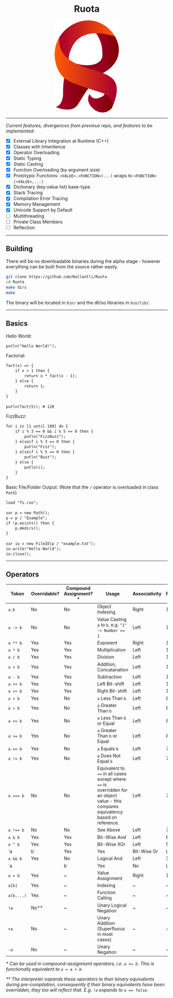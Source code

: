 <div align="center">
<h1>Ruota</h1>
<img src="docs/logo/Logo.svg" width="200">
</div>

-----

_Current features, divergences from previous repo, and features to be implemented:_

- [x] External Library Integration at Runtime (C++)
- [x] Classes with Inheritence
- [x] Operator Overloading
- [x] Static Typing
- [x] Static Casting
- [x] Function Overloading (by argument size)
- [x] Prototypic Functions: `<VALUE>.<FUNCTION>(...)` wraps to `<FUNCTION>(<VALUE>,...)`
- [x] Dictionary (key:value list) base-type
- [x] Stack Tracing
- [x] Compilation Error Tracing
- [x] Memory Management
- [x] Unicode Support by Default
- [ ] Multithreading
- [ ] Private Class Members
- [ ] Reflection

-----

## Building

There will be no downloadable binaries during the alpha stage - however everything can be built from the source rather easily.

```sh
git clone https://github.com/Nallantli/Ruota
cd Ruota
make dirs
make
```

The binary will be located in `bin/` and the dll/so libraries in `bin/lib/`.

-----

## Basics

Hello World:

```ruota
putln("Hello World!");
```

Factorial:

```ruota
fact(x) => {
	if x > 1 then {
		return x * fact(x - 1);
	} else {
		return 1;
	}
}

putln(fact(5)); # 120
```

FizzBuzz:

```ruota
for i in [1 until 100] do {
	if i % 3 == 0 && i % 5 == 0 then {
		putln("FizzBuzz");
	} elseif i % 3 == 0 then {
		putln("Fizz");
	} elseif i % 5 == 0 then {
		putln("Buzz");
	} else {
		putln(i);
	}
}
```

Basic File/Folder Output:
(Note that the `/` operator is overloaded in class `Path`)

```ruota
load "fs.ruo";

var p = new Path();
p = p / "Example";
if !p.exists() then {
	p.mkdirs();
}

var io = new FileIO(p / "example.txt");
io.write("Hello World");
io.close();
```

-----

## Operators

Token|Overridable?|Compound Assignment?*|Usage| Associativity|Precedence
-|-|-|-|-|-
`a.b`|No|No|Object Indexing|Right|15
`a -> b`|No|No|Value Casting `a` to `b`, e.g. `"1" -> Number == 1`|Left|14
`a ** b`|Yes|Yes|Exponent|Right|13
`a * b`|Yes|Yes|Multiplication|Left|12
`a / b`|Yes|Yes|Division|Left|12
`a + b`|Yes|Yes|Addition, Concatanation|Left|11
`a - b`|Yes|Yes|Subtraction|Left|11
`a << b`|Yes|Yes|Left Bit-shift|Left|10
`a >> b`|Yes|Yes|Right Bit-shift|Left|10
`a < b`|Yes|No|`a` Less Than `b`|Left|8
`a > b`|Yes|No|`a` Greater Than `b`|Left|8
`a <= b`|Yes|No|`a` Less Than `b` or Equal|Left|8
`a >= b`|Yes|No|`a` Greater Than `b` or Equal|Left|8
`a == b`|Yes|No|`a` Equals `b`|Left|7
`a != b`|Yes|No|`a` Does Not Equal `b`|Left|7
`a === b`|No|No|Equivalent to `==` in all cases except where `==` is overridden for an object value - this compares equivalency based on reference.|Left|7
`a !== b`|No|No|See Above|Left|7
`a & b`|Yes|Yes|Bit-Wise And|Left|6
`a ^ b`|Yes|Yes|Bit-Wise XOr|Left|5
`a | b`|Yes|Yes|Bit-Wise Or|Left|4
`a && b`|Yes|No|Logical And|Left|3
`a || b`|Yes|No|Logical Or|Left|2
`a = b`|Yes|~|Value Assignment|Right|1
`a[b]`|Yes|~|Indexing|~|~
`a(b,...)`|Yes|~|Function Calling|~|~
`!a`|No**|~|Unary Logical Negation|~|~
`+a`|No|~|Unary Addition (Superfluous in most cases)|~|~
`-a`|No|~|Unary Negation|~|~

_\* Can be used in compound-assignment operators, i.e. `a += b`. This is functionally equivalent to `a = a + b`._

_\*\* The interpreter expands these operators to their binary equivalents during pre-compilation, consequently if their binary equivalents have been overridden, they too will reflect that. E.g. `!a` expands to `a == false`._